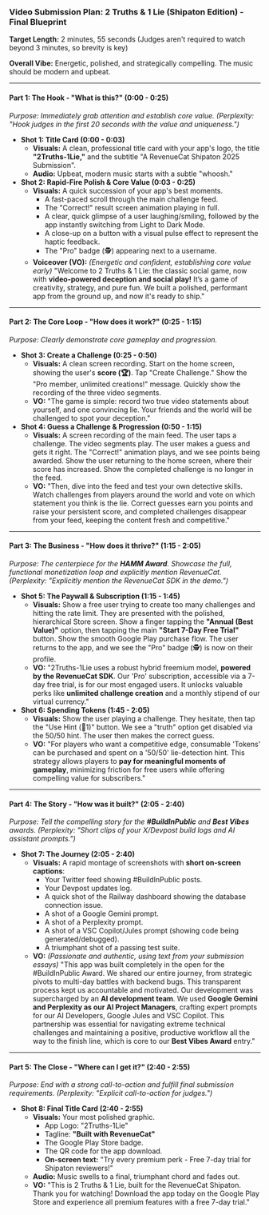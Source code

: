 ### **Video Submission Plan: 2 Truths & 1 Lie (Shipaton Edition) - Final Blueprint**

**Target Length:** 2 minutes, 55 seconds (Judges aren't required to watch beyond 3 minutes, so brevity is key)

**Overall Vibe:** Energetic, polished, and strategically compelling. The music should be modern and upbeat.

---
#### **Part 1: The Hook - "What is this?" (0:00 - 0:25)**
*Purpose: Immediately grab attention and establish core value. (Perplexity: "Hook judges in the first 20 seconds with the value and uniqueness.")*

* **Shot 1: Title Card (0:00 - 0:03)**
    * **Visuals:** A clean, professional title card with your app's logo, the title **"2Truths-1Lie,"** and the subtitle "A RevenueCat Shipaton 2025 Submission".
    * **Audio:** Upbeat, modern music starts with a subtle "whoosh."
* **Shot 2: Rapid-Fire Polish & Core Value (0:03 - 0:25)**
    * **Visuals:** A quick succession of your app's best moments.
        * A fast-paced scroll through the main challenge feed.
        * The "Correct!" result screen animation playing in full.
        * A clear, quick glimpse of a user laughing/smiling, followed by the app instantly switching from Light to Dark Mode.
        * A close-up on a button with a visual pulse effect to represent the haptic feedback.
        * The "Pro" badge (🕵️) appearing next to a username.
    * **Voiceover (VO):** *(Energetic and confident, establishing core value early)* "Welcome to 2 Truths & 1 Lie: the classic social game, now with **video-powered deception and social play!** It’s a game of creativity, strategy, and pure fun. We built a polished, performant app from the ground up, and now it's ready to ship."

---
#### **Part 2: The Core Loop - "How does it work?" (0:25 - 1:15)**
*Purpose: Clearly demonstrate core gameplay and progression.*

* **Shot 3: Create a Challenge (0:25 - 0:50)**
    * **Visuals:** A clean screen recording. Start on the home screen, showing the user's **score (🏆)**. Tap "Create Challenge." Show the "Pro member, unlimited creations!" message. Quickly show the recording of the three video segments.
    * **VO:** "The game is simple: record two true video statements about yourself, and one convincing lie. Your friends and the world will be challenged to spot your deception."
* **Shot 4: Guess a Challenge & Progression (0:50 - 1:15)**
    * **Visuals:** A screen recording of the main feed. The user taps a challenge. The video segments play. The user makes a guess and gets it right. The "Correct!" animation plays, and we see points being awarded. Show the user returning to the home screen, where their score has increased. Show the completed challenge is no longer in the feed.
    * **VO:** "Then, dive into the feed and test your own detective skills. Watch challenges from players around the world and vote on which statement you think is the lie. Correct guesses earn you points and raise your persistent score, and completed challenges disappear from your feed, keeping the content fresh and competitive."

---
#### **Part 3: The Business - "How does it thrive?" (1:15 - 2:05)**
*Purpose: The centerpiece for the **HAMM Award**. Showcase the full, functional monetization loop and explicitly mention RevenueCat. (Perplexity: "Explicitly mention the RevenueCat SDK in the demo.")*

* **Shot 5: The Paywall & Subscription (1:15 - 1:45)**
    * **Visuals:** Show a free user trying to create too many challenges and hitting the rate limit. They are presented with the polished, hierarchical Store screen. Show a finger tapping the **"Annual (Best Value)"** option, then tapping the main **"Start 7-Day Free Trial"** button. Show the smooth Google Play purchase flow. The user returns to the app, and we see the "Pro" badge (🕵️) is now on their profile.
    * **VO:** "2Truths-1Lie uses a robust hybrid freemium model, **powered by the RevenueCat SDK**. Our 'Pro' subscription, accessible via a 7-day free trial, is for our most engaged users. It unlocks valuable perks like **unlimited challenge creation** and a monthly stipend of our virtual currency."
* **Shot 6: Spending Tokens (1:45 - 2:05)**
    * **Visuals:** Show the user playing a challenge. They hesitate, then tap the "Use Hint (💎1)" button. We see a "truth" option get disabled via the 50/50 hint. The user then makes the correct guess.
    * **VO:** "For players who want a competitive edge, consumable 'Tokens' can be purchased and spent on a '50/50' lie-detection hint. This strategy allows players to **pay for meaningful moments of gameplay**, minimizing friction for free users while offering compelling value for subscribers."

---
#### **Part 4: The Story - "How was it built?" (2:05 - 2:40)**
*Purpose: Tell the compelling story for the **#BuildInPublic** and **Best Vibes** awards. (Perplexity: "Short clips of your X/Devpost build logs and AI assistant prompts.")*

* **Shot 7: The Journey (2:05 - 2:40)**
    * **Visuals:** A rapid montage of screenshots with **short on-screen captions**:
        * Your Twitter feed showing #BuildInPublic posts.
        * Your Devpost updates log.
        * A quick shot of the Railway dashboard showing the database connection issue.
        * A shot of a Google Gemini prompt.
        * A shot of a Perplexity prompt.
        * A shot of a VSC Copilot/Jules prompt (showing code being generated/debugged).
        * A triumphant shot of a passing test suite.
    * **VO:** *(Passionate and authentic, using text from your submission essays)* "This app was built completely in the open for the #BuildInPublic Award. We shared our entire journey, from strategic pivots to multi-day battles with backend bugs. This transparent process kept us accountable and motivated. Our development was supercharged by an **AI development team**. We used **Google Gemini and Perplexity as our AI Project Managers**, crafting expert prompts for our AI Developers, Google Jules and VSC Copilot. This partnership was essential for navigating extreme technical challenges and maintaining a positive, productive workflow all the way to the finish line, which is core to our **Best Vibes Award** entry."

---
#### **Part 5: The Close - "Where can I get it?" (2:40 - 2:55)**
*Purpose: End with a strong call-to-action and fulfill final submission requirements. (Perplexity: "Explicit call-to-action for judges.")*

* **Shot 8: Final Title Card (2:40 - 2:55)**
    * **Visuals:** Your most polished graphic.
        * App Logo: "2Truths-1Lie"
        * Tagline: **"Built with RevenueCat"**
        * The Google Play Store badge.
        * The QR code for the app download.
        * **On-screen text:** "Try every premium perk - Free 7-day trial for Shipaton reviewers!"
    * **Audio:** Music swells to a final, triumphant chord and fades out.
    * **VO:** "This is 2 Truths & 1 Lie, built for the RevenueCat Shipaton. Thank you for watching! Download the app today on the Google Play Store and experience all premium features with a free 7-day trial."